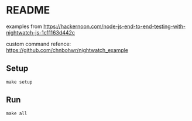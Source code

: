 # README

examples from https://hackernoon.com/node-js-end-to-end-testing-with-nightwatch-js-1c11163d442c

custom command refence: <https://github.com/chnbohwr/nightwatch_example>

## Setup

```
make setup
```

## Run

```
make all
```
